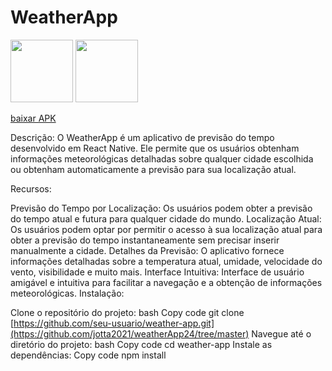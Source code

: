 <h1>WeatherApp</h1>
<div>
  <img src='https://github.com/jotta2021/weatherApp24/blob/master/Imagem%20do%20WhatsApp%20de%202024-02-11%20%C3%A0(s)%2012.13.26_2c093b77.jpg?raw=true' width=100 />
  <img src='https://github.com/jotta2021/weatherApp24/blob/master/Imagem%20do%20WhatsApp%20de%202024-02-11%20%C3%A0(s)%2012.13.25_2588516f.jpg?raw=true' width=100 />

  <a href='https://expo.dev//accounts/joanderson2572/projects/weatherApp/builds/8b5f4033-4958-4710-9024-7768f280040a'>baixar APK </a>

  Descrição:
O WeatherApp é um aplicativo de previsão do tempo desenvolvido em React Native. Ele permite que os usuários obtenham informações meteorológicas detalhadas sobre qualquer cidade escolhida ou obtenham automaticamente a previsão para sua localização atual.

Recursos:

Previsão do Tempo por Localização: Os usuários podem obter a previsão do tempo atual e futura para qualquer cidade do mundo.
Localização Atual: Os usuários podem optar por permitir o acesso à sua localização atual para obter a previsão do tempo instantaneamente sem precisar inserir manualmente a cidade.
Detalhes da Previsão: O aplicativo fornece informações detalhadas sobre a temperatura atual, umidade, velocidade do vento, visibilidade e muito mais.
Interface Intuitiva: Interface de usuário amigável e intuitiva para facilitar a navegação e a obtenção de informações meteorológicas.
Instalação:

Clone o repositório do projeto:
bash
Copy code
git clone [https://github.com/seu-usuario/weather-app.git](https://github.com/jotta2021/weatherApp24/tree/master)
Navegue até o diretório do projeto:
bash
Copy code
cd weather-app
Instale as dependências:
Copy code
npm install
</div>
